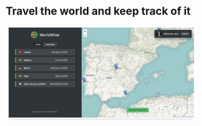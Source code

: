# Travel the world and keep track of it

![Alt text](Screenshot%202023-12-08%20at%2009.31.43.png?raw=true "Screenshot")

